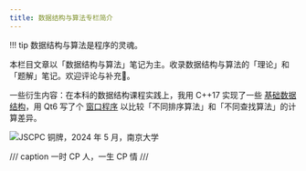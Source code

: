 ```yaml
---
title: 数据结构与算法专栏简介
---
```


!!! tip
    数据结构与算法是程序的灵魂。

本栏目文章以「数据结构与算法」笔记为主。收录数据结构与算法的「理论」和「题解」笔记。欢迎评论与补充🤗。

一些衍生内容：在本科的数据结构课程实践上，我用 C++17 实现了一些 [基础数据结构](https://github.com/Explorer-Dong/DataStructure)，用 Qt6 写了个 [窗口程序](https://github.com/Explorer-Dong/DataStructureClassDesign) 以比较「不同排序算法」和「不同查找算法」的计算差异。

![JSCPC 铜牌，2024 年 5 月，南京大学](https://cdn.dwj601.cn/images/202501302213245.png)

/// caption
一时 CP 人，一生 CP 情
///
